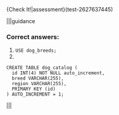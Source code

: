 {Check It!|assessment}(test-2627637445)


|||guidance
### Correct answers:

1. `USE dog_breeds;`
2. 
```
CREATE TABLE dog_catalog (
  id INT(4) NOT NULL auto_increment, 
  breed VARCHAR(255), 
  region VARCHAR(255),
  PRIMARY KEY (id)
) AUTO_INCREMENT = 1;
```

|||
